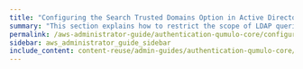 ```yaml
---
title: "Configuring the Search Trusted Domains Option in Active Directory for a Qumulo Cluster"
summary: "This section explains how to restrict the scope of LDAP queries by using the Search Trusted Domains configuration option for a Qumulo cluster joined to an Active Directory (AD) domain."
permalink: /aws-administrator-guide/authentication-qumulo-core/configuring-search-trusted-domains-active-directory.html
sidebar: aws_administrator_guide_sidebar
include_content: content-reuse/admin-guides/authentication-qumulo-core/configuring-search-trusted-domains-active-directory.md
---
```


